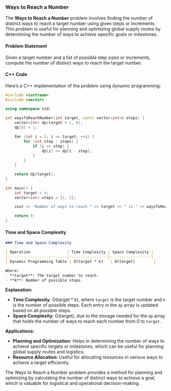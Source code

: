 ### Ways to Reach a Number

The **Ways to Reach a Number** problem involves finding the number of distinct ways to reach a target number using given steps or increments. This problem is useful for planning and optimizing global supply routes by determining the number of ways to achieve specific goals or milestones.

#### Problem Statement

Given a target number and a list of possible step sizes or increments, compute the number of distinct ways to reach the target number.

#### C++ Code

Here’s a C++ implementation of the problem using dynamic programming:

```cpp
#include <iostream>
#include <vector>

using namespace std;

int waysToReachNumber(int target, const vector<int>& steps) {
    vector<int> dp(target + 1, 0);
    dp[0] = 1;

    for (int i = 1; i <= target; ++i) {
        for (int step : steps) {
            if (i >= step) {
                dp[i] += dp[i - step];
            }
        }
    }

    return dp[target];
}

int main() {
    int target = 4; 
    vector<int> steps = {1, 2}; 

    cout << "Number of ways to reach " << target << " is " << waysToReachNumber(target, steps) << endl;

    return 0;
}
```

#### Time and Space Complexity

```markdown
### Time and Space Complexity

| Operation                | Time Complexity | Space Complexity |
|--------------------------|-----------------|------------------|
| Dynamic Programming Table | O(target * k)   | O(target)        |

Where:
- **target**: The target number to reach.
- **k**: Number of possible steps.

```

**Explanation:**
- **Time Complexity**: O(target * k), where `target` is the target number and `k` is the number of possible steps. Each entry in the `dp` array is updated based on all possible steps.
- **Space Complexity**: O(target), due to the storage needed for the `dp` array that holds the number of ways to reach each number from 0 to `target`.

**Applications:**
- **Planning and Optimization**: Helps in determining the number of ways to achieve specific targets or milestones, which can be useful for planning global supply routes and logistics.
- **Resource Allocation**: Useful for allocating resources in various ways to achieve a target efficiently.

The Ways to Reach a Number problem provides a method for planning and optimizing by calculating the number of distinct ways to achieve a goal, which is valuable for logistical and operational decision-making.
